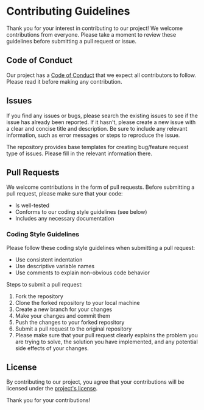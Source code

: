 # Contributing Guidelines
Thank you for your interest in contributing to our project! We welcome contributions from everyone. Please take a moment to review these guidelines before submitting a pull request or issue.

## Code of Conduct
Our project has a [Code of Conduct](./CODE_OF_CONDUCT.md) that we expect all contributors to follow. Please read it before making any contribution.

## Issues
If you find any issues or bugs, please search the existing issues to see if the issue has already been reported. If it hasn't, please create a new issue with a clear and concise title and description. Be sure to include any relevant information, such as error messages or steps to reproduce the issue.

The repository provides base templates for creating bug/feature request type of issues. Please fill in the relevant information there.

## Pull Requests
We welcome contributions in the form of pull requests. Before submitting a pull request, please make sure that your code:

- Is well-tested
- Conforms to our coding style guidelines (see below)
- Includes any necessary documentation

### Coding Style Guidelines
Please follow these coding style guidelines when submitting a pull request:
- Use consistent indentation
- Use descriptive variable names
- Use comments to explain non-obvious code behavior

Steps to submit a pull request:
1. Fork the repository
2. Clone the forked repository to your local machine
3. Create a new branch for your changes
4. Make your changes and commit them
5. Push the changes to your forked repository
6. Submit a pull request to the original repository
7. Please make sure that your pull request clearly explains the problem you are trying to solve, the solution you have implemented, and any potential side effects of your changes.

## License
By contributing to our project, you agree that your contributions will be licensed under the [project's license](./LICENSE.md).

Thank you for your contributions!